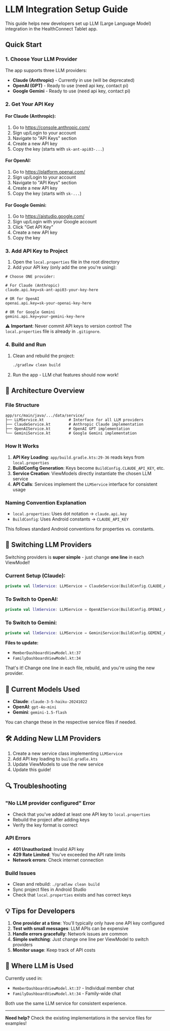 # LLM Integration Setup Guide

This guide helps new developers set up LLM (Large Language Model) integration in the HealthConnect Tablet app.

##  Quick Start

### 1. Choose Your LLM Provider

The app supports three LLM providers:
- **Claude (Anthropic)** - Currently in use (will be deprecated)
- **OpenAI (GPT)** - Ready to use (need api key, contact pi)
- **Google Gemini** - Ready to use (need api key, contact pi)

### 2. Get Your API Key

#### For Claude (Anthropic):
1. Go to https://console.anthropic.com/
2. Sign up/Login to your account
3. Navigate to "API Keys" section
4. Create a new API key
5. Copy the key (starts with `sk-ant-api03-...`)

#### For OpenAI:
1. Go to https://platform.openai.com/
2. Sign up/Login to your account
3. Navigate to "API Keys" section
4. Create a new API key
5. Copy the key (starts with `sk-...`)

#### For Google Gemini:
1. Go to https://aistudio.google.com/
2. Sign up/Login with your Google account
3. Click "Get API Key"
4. Create a new API key
5. Copy the key

### 3. Add API Key to Project

1. Open the `local.properties` file in the root directory
2. Add your API key (only add the one you're using):

```properties
# Choose ONE provider:

# For Claude (Anthropic)
claude.api.key=sk-ant-api03-your-key-here

# OR for OpenAI
openai.api.key=sk-your-openai-key-here

# OR for Google Gemini
gemini.api.key=your-gemini-key-here
```

⚠️ **Important**: Never commit API keys to version control! The `local.properties` file is already in `.gitignore`.

### 4. Build and Run

1. Clean and rebuild the project:
   ```bash
   ./gradlew clean build
   ```
2. Run the app - LLM chat features should now work!

## 🔧 Architecture Overview

### File Structure
```
app/src/main/java/.../data/service/
├── LLMService.kt           # Interface for all LLM providers
├── ClaudeService.kt        # Anthropic Claude implementation
├── OpenAIService.kt        # OpenAI GPT implementation  
└── GeminiService.kt        # Google Gemini implementation
```

### How It Works

1. **API Key Loading**: `app/build.gradle.kts:29-36` reads keys from `local.properties`
2. **BuildConfig Generation**: Keys become `BuildConfig.CLAUDE_API_KEY`, etc.
3. **Service Creation**: ViewModels directly instantiate the chosen LLM service
4. **API Calls**: Services implement the `LLMService` interface for consistent usage

### Naming Convention Explanation

- `local.properties`: Uses dot notation → `claude.api.key`
- `BuildConfig`: Uses Android constants → `CLAUDE_API_KEY`

This follows standard Android conventions for properties vs. constants.

## 🔄 Switching LLM Providers

Switching providers is **super simple** - just change **one line** in each ViewModel!

### Current Setup (Claude):
```kotlin
private val llmService: LLMService = ClaudeService(BuildConfig.CLAUDE_API_KEY)
```

### To Switch to OpenAI:
```kotlin
private val llmService: LLMService = OpenAIService(BuildConfig.OPENAI_API_KEY)
```

### To Switch to Gemini:
```kotlin
private val llmService: LLMService = GeminiService(BuildConfig.GEMINI_API_KEY)
```

**Files to update:**
- `MemberDashboardViewModel.kt:37`
- `FamilyDashboardViewModel.kt:34`

That's it! Change one line in each file, rebuild, and you're using the new provider.

## 🎯 Current Models Used

- **Claude**: `claude-3-5-haiku-20241022`
- **OpenAI**: `gpt-4o-mini`
- **Gemini**: `gemini-1.5-flash`

You can change these in the respective service files if needed.

## 🛠️ Adding New LLM Providers

1. Create a new service class implementing `LLMService`
2. Add API key loading to `build.gradle.kts`
3. Update ViewModels to use the new service
4. Update this guide!

## 🔍 Troubleshooting

### "No LLM provider configured" Error
- Check that you've added at least one API key to `local.properties`
- Rebuild the project after adding keys
- Verify the key format is correct

### API Errors
- **401 Unauthorized**: Invalid API key
- **429 Rate Limited**: You've exceeded the API rate limits
- **Network errors**: Check internet connection

### Build Issues
- Clean and rebuild: `./gradlew clean build`
- Sync project files in Android Studio
- Check that `local.properties` exists and has correct keys

## 💡 Tips for Developers

1. **One provider at a time**: You'll typically only have one API key configured
2. **Test with small messages**: LLM APIs can be expensive
3. **Handle errors gracefully**: Network issues are common
4. **Simple switching**: Just change one line per ViewModel to switch providers
5. **Monitor usage**: Keep track of API costs

## 📱 Where LLM is Used

Currently used in:
- `MemberDashboardViewModel.kt:37` - Individual member chat
- `FamilyDashboardViewModel.kt:34` - Family-wide chat

Both use the same LLM service for consistent experience.

---

**Need help?** Check the existing implementations in the service files for examples!